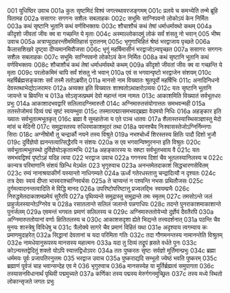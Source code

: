 001  युधिष्ठिर उवाच
001a कुतः सृष्टमिदं विश्वं जगत्स्थावरजङ्गमम्
001c प्रलये च कमभ्येति तन्मे ब्रूहि पितामह
002a ससागरः सगगनः सशैलः सबलाहकः
002c सभूमिः साग्निपवनो लोकोऽयं केन निर्मितः
003a कथं सृष्टानि भूतानि कथं वर्णविभक्तयः
003c शौचाशौचं कथं तेषां धर्माधर्मावथो कथम्
004a कीदृशो जीवतां जीवः क्व वा गच्छन्ति ये मृताः
004c अस्माल्लोकादमुं लोकं सर्वं शंसतु नो भवान्
005  भीष्म उवाच
005a अत्राप्युदाहरन्तीममितिहासं पुरातनम्
005c भृगुणाभिहितं श्रेष्ठं भरद्वाजाय पृच्छते
006a कैलासशिखरे दृष्ट्वा दीप्यमानमिवौजसा
006c भृगुं महर्षिमासीनं भरद्वाजोऽन्वपृच्छत
007a ससागरः सगगनः सशैलः सबलाहकः
007c सभूमिः साग्निपवनो लोकोऽयं केन निर्मितः
008a कथं सृष्टानि भूतानि कथं वर्णविभक्तयः
008c शौचाशौचं कथं तेषां धर्माधर्मावथो कथम्
009a कीदृशो जीवतां जीवः क्व वा गच्छन्ति ये मृताः
009c परलोकमिमं चापि सर्वं शंसतु नो भवान्
010a एवं स भगवान्पृष्टो भरद्वाजेन संशयम्
010c महर्षिर्ब्रह्मसङ्काशः सर्वं तस्मै ततोऽब्रवीत्
011a मानसो नाम विख्यातः श्रुतपूर्वो महर्षिभिः
011c अनादिनिधनो देवस्तथाभेद्योऽजरामरः
012a अव्यक्त इति विख्यातः शाश्वतोऽथाक्षरोऽव्ययः
012c यतः सृष्टानि भूतानि जायन्ते च म्रियन्ति च
013a सोऽसृजत्प्रथमं देवो महान्तं नाम नामतः
013c आकाशमिति विख्यातं सर्वभूतधरः प्रभुः
014a आकाशादभवद्वारि सलिलादग्निमारुतौ
014c अग्निमारुतसंयोगात्ततः समभवन्मही
015a ततस्तेजोमयं दिव्यं पद्मं सृष्टं स्वयम्भुवा
015c तस्मात्पद्मात्समभवद्ब्रह्मा वेदमयो निधिः
016a अहङ्कार इति ख्यातः सर्वभूतात्मभूतकृत्
016c ब्रह्मा वै सुमहातेजा य एते पञ्च धातवः
017a शैलास्तस्यास्थिसञ्ज्ञास्तु मेदो मांसं च मेदिनी
017c समुद्रास्तस्य रुधिरमाकाशमुदरं तथा
018a पवनश्चैव निःश्वासस्तेजोऽग्निर्निम्नगाः सिराः
018c अग्नीषोमौ तु चन्द्रार्कौ नयने तस्य विश्रुते
019a नभश्चोर्ध्वं शिरस्तस्य क्षितिः पादौ दिशो भुजौ
019c दुर्विज्ञेयो ह्यनन्तत्वात्सिद्धैरपि न संशयः
020a स एव भगवान्विष्णुरनन्त इति विश्रुतः
020c सर्वभूतात्मभूतस्थो दुर्विज्ञेयोऽकृतात्मभिः
021a अहङ्कारस्य यः स्रष्टा सर्वभूतभवाय वै
021c यतः समभवद्विश्वं पृष्टोऽहं यदिह त्वया
022  भरद्वाज उवाच
022a गगनस्य दिशां चैव भूतलस्यानिलस्य च
022c कान्यत्र परिमाणानि संशयं छिन्धि मेऽर्थतः
023  भृगुरुवाच
023a अनन्तमेतदाकाशं सिद्धचारणसेवितम्
023c रम्यं नानाश्रयाकीर्णं यस्यान्तो नाधिगम्यते
024a ऊर्ध्वं गतेरधस्तात्तु चन्द्रादित्यौ न दृश्यतः
024c तत्र देवाः स्वयं दीप्ता भास्वराश्चाग्निवर्चसः
025a ते चाप्यन्तं न पश्यन्ति नभसः प्रथितौजसः
025c दुर्गमत्वादनन्तत्वादिति मे विद्धि मानद
026a उपरिष्टोपरिष्टात्तु प्रज्वलद्भिः स्वयम्प्रभैः
026c निरुद्धमेतदाकाशमप्रमेयं सुरैरपि
027a पृथिव्यन्ते समुद्रास्तु समुद्रान्ते तमः स्मृतम्
027c तमसोऽन्ते जलं प्राहुर्जलस्यान्तेऽग्निरेव च
028a रसातलान्ते सलिलं जलान्ते पन्नगाधिपः
028c तदन्ते पुनराकाशमाकाशान्ते पुनर्जलम्
029a एवमन्तं भगवतः प्रमाणं सलिलस्य च
029c अग्निमारुततोयेभ्यो दुर्ज्ञेयं दैवतैरपि
030a अग्निमारुततोयानां वर्णाः क्षितितलस्य च
030c आकाशसदृशा ह्येते भिद्यन्ते तत्त्वदर्शनात्
031a पठन्ति चैव मुनयः शास्त्रेषु विविधेषु च
031c त्रैलोक्ये सागरे चैव प्रमाणं विहितं यथा
031e अदृश्याय त्वगम्याय कः प्रमाणमुदाहरेत्
032a सिद्धानां देवतानां च यदा परिमिता गतिः
032c तदा गौणमनन्तस्य नामानन्तेति विश्रुतम्
032e नामधेयानुरूपस्य मानसस्य महात्मनः
033a यदा तु दिव्यं तद्रूपं ह्रसते वर्धते पुनः
033c कोऽन्यस्तद्वेदितुं शक्तो योऽपि स्यात्तद्विधोऽपरः
034a ततः पुष्करतः सृष्टः सर्वज्ञो मूर्तिमान्प्रभुः
034c ब्रह्मा धर्ममयः पूर्वः प्रजापतिरनुत्तमः
035  भरद्वाज उवाच
035a पुष्कराद्यदि सम्भूतो ज्येष्ठं भवति पुष्करम्
035c ब्रह्माणं पूर्वजं चाह भवान्सन्देह एव मे
036  भृगुरुवाच
036a मानसस्येह या मूर्तिर्ब्रह्मत्वं समुपागता
036c तस्यासनविधानार्थं पृथिवी पद्ममुच्यते
037a कर्णिका तस्य पद्मस्य मेरुर्गगनमुच्छ्रितः
037c तस्य मध्ये स्थितो लोकान्सृजते जगतः प्रभुः

